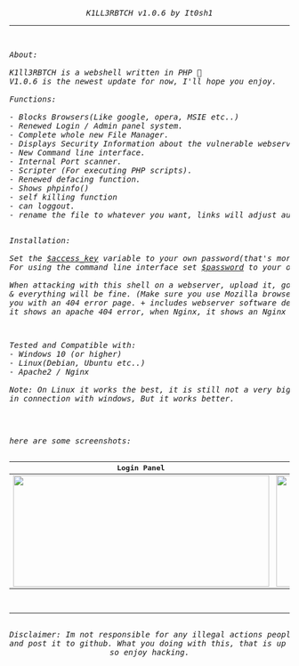 <h6 align="center"> 
<pre>

<p align="center">K1LL3RBTCH v1.0.6 by It0sh1</p><hr>
<p align="left">About:<br><br>K1ll3RBTCH is a webshell written in PHP 🐘
V1.0.6 is the newest update for now, I'll hope you enjoy.<br><br>Functions:<br>
- Blocks Browsers(Like google, opera, MSIE etc..)
- Renewed Login / Admin panel system.
- Complete whole new File Manager.
- Displays Security Information about the vulnerable webserver.
- New Command line interface.
- Internal Port scanner.
- Scripter (For executing PHP scripts).
- Renewed defacing function.
- Shows phpinfo()
- self killing function
- can loggout.
- rename the file to whatever you want, links will adjust automatically.
</p><p align="left">
Installation:<br> 
Set the <ins>$access_key</ins> variable to your own password(that's more secure).
For using the command line interface set <ins>$password</ins> to your own.<br>
When attacking with this shell on a webserver, upload it, go to the file, login
& everything will be fine. (Make sure you use Mozilla browser, otherwise it blocks
you with an 404 error page. + includes webserver software detection example: when apache,
it shows an apache 404 error, when Nginx, it shows an Nginx 404 error).
</p>
<p align="left">Tested and Compatible with:
- Windows 10 (or higher)
- Linux(Debian, Ubuntu etc..)
- Apache2 / Nginx<br>
Note: On Linux it works the best, it is still not a very big problem
in connection with windows, But it works better.</p>
<p align="left">
here are some screenshots:


Login Panel                | Admin Panel
:-------------------------:|:-------------------------:
<img src="https://user-images.githubusercontent.com/52290766/161371167-dcdee6e9-ada5-4a09-9e61-67870373dea3.png" width="460" height="200" />  |  <img src="https://user-images.githubusercontent.com/52290766/161838799-ec112662-3275-4099-9e84-9d67068da4eb.png" width="460" height="200" />
<hr>
Disclaimer: Im not responsible for any illegal actions people make with this kinda stuff. I only develop
and post it to github. What you doing with this, that is up to you. but obviously people do not listen, 
so enjoy hacking.
</p>
</pre>
</h6>



